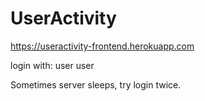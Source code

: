 # UserActivity

https://useractivity-frontend.herokuapp.com

login with: user user

Sometimes server sleeps, try login twice.
